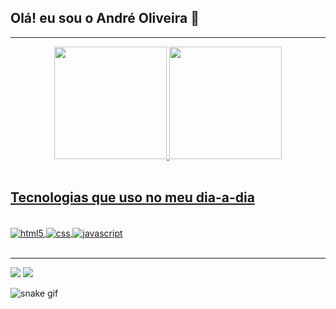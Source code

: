 
## Olá! eu sou o André Oliveira 👋

---



<div align="center">
  <a href="https://github.com/andreoliveiraluiz">
  <img height="180em" src="https://github-readme-stats.vercel.app/api?username=andreoliveiraluiz&show_icons=true&theme=dark&include_all_commits=true&count_private=true"/>

  <img height="180em" src="https://github-readme-stats.vercel.app/api/top-langs/?username=andreoliveiraluiz&layout=compact&langs_count=7&theme=dark"/>
</div><br/>


## Tecnologias que uso no meu dia-a-dia

<div style="display: inline_block"><br/>
<img align="center" alt="html5"src="https://img.shields.io/badge/HTML5-E34F26?style=for-the-badge&logo=html5&logoColor=white"/>
<img align="center" alt="css"src="https://img.shields.io/badge/CSS3-1572B6?style=for-the-badge&logo=css3&logoColor=white"/>
<img align="center" alt="javascript"src="https://img.shields.io/badge/JavaScript-F7DF1E?style=for-the-badge&logo=javascript&logoColor=black"/>
</div><br/>

---


<a href="https://www.linkedin.com/in/andre-luiz-de-oliveira/" target="_blank"><img src="https://img.shields.io/badge/LinkedIn-0077B5?style=for-the-badge&logo=linkedin&logoColor=white" target="_blank"></a>
<a href = "mailto:andreluizoliveira.dev@gmail.com"><img src="https://img.shields.io/badge/Gmail-D14836?style=for-the-badge&logo=gmail&logoColor=white" target="_blank"></a>

![snake gif](https://github.com/andreoliveiraluiz/andreoliveiraluiz/blob/output/github-contribution-grid-snake.svg)
